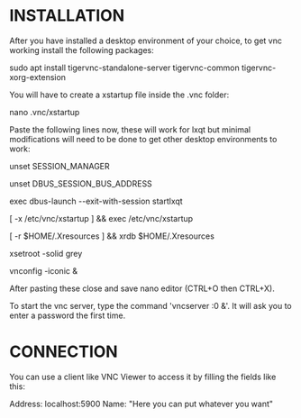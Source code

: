 # INSTALLATION

After you have installed a desktop environment of your choice, to get vnc working install the following packages:

sudo apt install tigervnc-standalone-server tigervnc-common tigervnc-xorg-extension

You will have to create a xstartup file inside the .vnc folder:

nano .vnc/xstartup

Paste the following lines now, these will work for lxqt but minimal modifications will need to be done to get other desktop environments to work:

unset SESSION_MANAGER

unset DBUS_SESSION_BUS_ADDRESS

exec dbus-launch --exit-with-session startlxqt 

[ -x /etc/vnc/xstartup ] && exec /etc/vnc/xstartup

[ -r $HOME/.Xresources ] && xrdb $HOME/.Xresources

xsetroot -solid grey

vnconfig -iconic &

After pasting these close and save nano editor (CTRL+O then CTRL+X).

To start the vnc server, type the command 'vncserver :0 &'. It will ask you to enter a password the first time.


# CONNECTION


You can use a client like VNC Viewer to access it by filling the fields like this:

Address: localhost:5900
Name: "Here you can put whatever you want"
